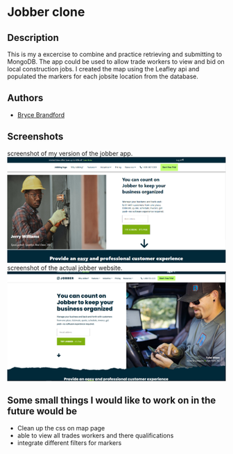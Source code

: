 # Jobber clone

## Description

This is my a excercise to combine and practice retrieving and submitting to MongoDB. The app could be used to allow trade workers to view and bid on local construction jobs. I created the map using the Leafley api and populated the markers for each jobsite location from the database.

## Authors
- [Bryce Brandford](https://github.com/BBrandford11)



## Screenshots
screenshot of my version of the jobber app.
!["screenshot of creating main page showing new product creation."](https://github.com/BBrandford11/jobbing/blob/master/public/assets/mainpage.png?raw=true)
screenshot of the actual jobber website.
!["screenshot of new product added to database"](https://github.com/BBrandford11/jobbing/blob/master/public/assets/jobber.png?raw=true)


## Some small things I would like to work on in the future would be
- Clean up the css on map page
- able to view all trades workers and there qualifications
- integrate different filters for markers 

